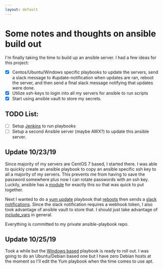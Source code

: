 ```yaml
---
layout: default
---
```


# Some notes and thoughts on ansible build out
I'm finally taking the time to build up an ansible server. I had a few ideas for this project:

* [x] Centos/Ubuntu/Windows specific playbooks to update the servers, send a slack message to #update-notification when updates are ran, reboot the server, and then send a final slack message notifying that updates were done.
* [x] Utilize ssh-keys to login into all my servers for ansible to run scripts
* [x] Start using ansible vault to store my secrets.

## TODO List:
* [ ] Setup [Jenkins](./jenkins/notes.md) to  run playbooks
* [ ] Setup a second Ansible server (maybe AWX?) to update this ansible server.

## Update 10/23/19

Since majority of my servers are CentOS 7 based, I started there. I was able to quickly create an ansible playbook to copy an ansible specific ssh key to all a majority of my servers. This prevents me from having to save the password somewhere plus now I can rotate passwords with an ssh key. Luckily, ansible has a [module](https://docs.ansible.com/ansible/latest/modules/authorized_key_module.html) for exactly this so that was quick to put together.

Next I wanted to do a [yum update](https://docs.ansible.com/ansible/latest/modules/yum_module.html?highlight=yum) playbook that [reboots](https://docs.ansible.com/ansible/latest/modules/reboot_module.html?highlight=reboot) then sends a [slack notifications](https://docs.ansible.com/ansible/latest/modules/slack_module.html?highlight=slack). Since the slack notification requires a webhook token, I also took advantage of ansible vault to store that. I should just take advantage of [include_vars](https://docs.ansible.com/ansible/latest/modules/include_vars_module.html?highlight=include_vars) in general.

Everything is committed to my private ansible-playbook repo.

## Update 10/25/19

Took a while but the [Windows based](./ansible/windows_setup.md) playbook is ready to roll out. I was going to do an Ubuntu/Debian based one but I have zero Debian hosts at the moment so I'll edit the Yum playbook when the time comes to use apt.
